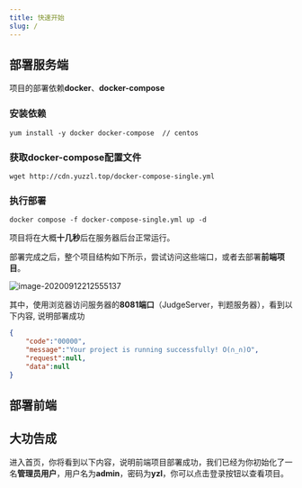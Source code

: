 ```yaml
---
title: 快速开始
slug: /
---
```

## 部署服务端

项目的部署依赖**docker**、**docker-compose**

### 安装依赖

```shell
yum install -y docker docker-compose  // centos
```

### 获取docker-compose配置文件

```shell
wget http://cdn.yuzzl.top/docker-compose-single.yml
```

### 执行部署

```shell
docker compose -f docker-compose-single.yml up -d 
```

项目将在大概**十几秒**后在服务器后台正常运行。

部署完成之后，整个项目结构如下所示，尝试访问这些端口，或者去部署**前端项目**。

![image-20200912212555137](http://cdn.yuzzl.top/single-server.png)

其中，使用浏览器访问服务器的**8081端口**（JudgeServer，判题服务器），看到以下内容,  说明部署成功

```json
{
	"code":"00000",
	"message":"Your project is running successfully! O(∩_∩)O",
	"request":null,
	"data":null
}
```



## 部署前端



## 大功告成

进入首页，你将看到以下内容，说明前端项目部署成功，我们已经为你初始化了一名**管理员用户**，用户名为**admin**，密码为**yzl**，你可以点击登录按钮以查看项目。

